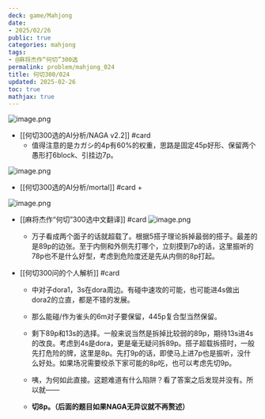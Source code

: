 ```yaml
---
deck: game/Mahjong
date:
- 2025/02/26
public: true
categories: mahjong
tags:
- @麻将杰作“何切”300选
permalink: problem/mahjong_024
title: 何切300/024
updated: 2025-02-26
toc: true
mathjax: true
---
```


![image.png](/assets/image_1740577369265_0.png)

  + [[何切300选的AI分析/NAGA v2.2]] #card
    + 值得注意的是カガシ的4p有60%的权重，思路是固定45p好形、保留两个愚形打6block、引挂边7p。

![image.png](/assets/image_1740577376214_0.png)

  + [[何切300选的AI分析/mortal]] #card
    + 

![image.png](/assets/image_1740577383492_0.png)

  + [[麻将杰作“何切”300选中文翻译]] #card
![image.png](/assets/image_1740577265281_0.png)

    + 万子看成两个面子的话就超载了。根据5搭子理论拆掉最弱的搭子。最差的是89p的边张。至于内侧和外侧先打哪个，立刻摸到7p的话，这里振听的78p也不是什么好型，考虑到危险度还是先从内侧的8p打起。

  + [[何切300问的个人解析]] #card
    + 中对子dora1，3s在dora周边。有碰中速攻的可能，也可能进4s做出dora2的立直，都是不错的发展。

    + 那么能碰/作为雀头的6m对子要保留，445p复合型当然保留。

    + 剩下89p和13s的选择。一般来说当然是拆掉比较弱的89p，期待13s进4s的改良。考虑到4s是dora，更是毫无疑问拆89p。搭子超载拆搭时，一般先打危险的牌，这里是8p。先打9p的话，即使马上进7p也是振听，没什么好处。如果场况需要绞杀下家可能的8p吃，也可以考虑先切9p。

    + 咦，为何如此直接。这题难道有什么陷阱？看了答案之后发现并没有。所以就——

    + **切8p。（后面的题目如果NAGA无异议就不再赘述）**
